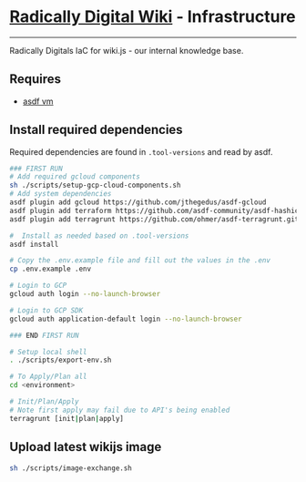 # [Radically Digital Wiki](https://wiki.radically.digital) - Infrastructure

---

Radically Digitals IaC for wiki.js - our internal knowledge base.

## Requires

- [asdf vm](https://asdf-vm.com)

## Install required dependencies

Required dependencies are found in `.tool-versions` and read by asdf.

```bash
### FIRST RUN
# Add required gcloud components
sh ./scripts/setup-gcp-cloud-components.sh
# Add system dependencies
asdf plugin add gcloud https://github.com/jthegedus/asdf-gcloud
asdf plugin add terraform https://github.com/asdf-community/asdf-hashicorp.git
asdf plugin add terragrunt https://github.com/ohmer/asdf-terragrunt.git

#  Install as needed based on .tool-versions
asdf install

# Copy the .env.example file and fill out the values in the .env
cp .env.example .env

# Login to GCP
gcloud auth login --no-launch-browser

# Login to GCP SDK
gcloud auth application-default login --no-launch-browser

### END FIRST RUN

# Setup local shell
. ./scripts/export-env.sh

# To Apply/Plan all
cd <environment>

# Init/Plan/Apply
# Note first apply may fail due to API's being enabled
terragrunt [init|plan|apply]
```

## Upload latest wikijs image

```bash
sh ./scripts/image-exchange.sh
```

<!-- MARKDOWN REFERENCES -->

[asdf vm]: https://asdf-vm.com/
